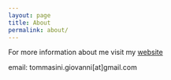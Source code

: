 ```yaml
---
layout: page
title: About
permalink: about/
---
```


For more information about me visit my [website](http://www.gT0.it)

email: tommasini.giovanni[at]gmail.com
